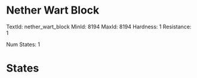 # Nether Wart Block
TextId: nether_wart_block
MinId: 8194
MaxId: 8194
Hardness: 1
Resistance: 1

Num States: 1
# States
```

```